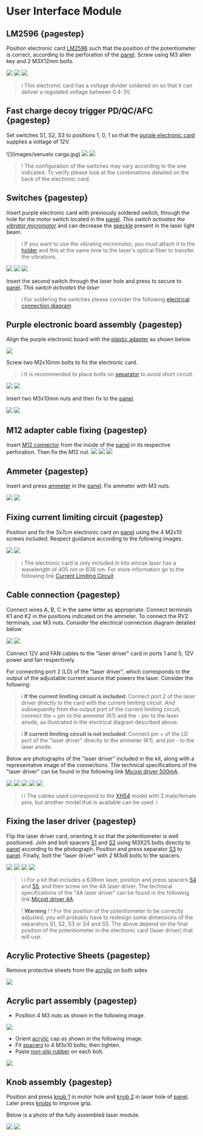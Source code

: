 [panel]: models/casingt.stl "{previewpage}"
[plastic adapter]: models/adaptadorusb.stl "{previewpage}"
[acrylic]: models/acrilico.stl "{previewpage}"
[spacers]: models/patabase.stl "{previewpage}"
[knob 1]: models/manillac.stl "{previewpage}"
[knob 2]: models/manillal.stl "{previewpage}"
[separator]: models/AdapterM2.stl "{previewpage}"
[S1]: models/S1.stl "{previewpage}"
[S2]: models/S2.stl "{previewpage}"
[S3]: models/S3.stl "{previewpage}"
[S4]: models/S4.stl "{previewpage}"
[S5]: models/S5.stl "{previewpage}"
[speckle]: docu/SpeckleReduction.pdf 
[holder]: models/sujetadorm.stl "{previewpage}"

# User Interface Module

## LM2596 {pagestep}

Position electronic card [LM2596](https://es.aliexpress.com/item/1005005884355026.html?src=google&src=google&albch=shopping&acnt=494-037-6276&slnk=&plac=&mtctp=&albbt=Google_7_shopping&albagn=888888&isSmbAutoCall=false&needSmbHouyi=false&albcp=17859513307&albag=&trgt=&crea=es1005005884355026&netw=x&device=c&albpg=&albpd=es1005005884355026&gad_source=1&gclid=Cj0KCQiAhc-sBhCEARIsAOVwHuT2EYaljYGahlmdOln5yWVvU6etmcrCXd0VNaStRu2sbJw3TMmHlawaAmkIEALw_wcB&gclsrc=aw.ds&aff_fcid=57167236473349af853ca0131f2933dd-1704235659440-03576-UneMJZVf&aff_fsk=UneMJZVf&aff_platform=aaf&sk=UneMJZVf&aff_trace_key=57167236473349af853ca0131f2933dd-1704235659440-03576-UneMJZVf&terminal_id=1c7dbf56fc6547ef8fa57d8207a07536&afSmartRedirect=y) such that the position of the potentiometer is correct, according to the perforation of the [panel]. Screw using M3 allen key and 2 M3X12mm bolts.

![](images/lm2596-tapa-top.jpg)
![](images/lm2596w.png)
![](images/divisor.jpg)


>i This electronic card has a voltage divider soldered on so that it can deliver a regulated voltage between 0.4-3V.

## Fast charge decoy trigger PD/QC/AFC {pagestep}

Set switches S1, S2, S3 to positions 1, 0, 1 so that the [purple electronic card](https://es.aliexpress.com/item/1005005545068349.html?src=google&src=google&albch=shopping&acnt=494-037-6276&slnk=&plac=&mtctp=&albbt=Google_7_shopping&albagn=888888&isSmbAutoCall=false&needSmbHouyi=false&albcp=17859513307&albag=&trgt=&crea=es1005005545068349&netw=x&device=c&albpg=&albpd=es1005005545068349&gad_source=1&gclid=Cj0KCQiAhc-sBhCEARIsAOVwHuSc41kMTyFCGuZivUT3Y83JiySAkngonaXl0KXYEmAv4M42LV6ynJwaAu4yEALw_wcB&gclsrc=aw.ds&aff_fcid=b4c5e71cd4cf46939412049bbef67a0c-1704235802247-05320-UneMJZVf&aff_fsk=UneMJZVf&aff_platform=aaf&sk=UneMJZVf&aff_trace_key=b4c5e71cd4cf46939412049bbef67a0c-1704235802247-05320-UneMJZVf&terminal_id=1c7dbf56fc6547ef8fa57d8207a07536&afSmartRedirect=y) supplies a voltage of 12V. 

![](images/senuelo carga.jpg)
![](images/combinaciones.jpg)
![](images/zoom.jpg)

>! The configuration of the switches may vary according to the one indicated. To verify please look at the combinations detailed on the back of the electronic card.


## Switches {pagestep}

Insert purple electronic card with previously soldered switch, through the hole for the motor switch located in the [panel]. *This switch activates the [vibrator micromotor](https://www.google.com/url?q=http://aliexpress.com/item/32868996252.html&sa=D&source=editors&ust=1704301415884379&usg=AOvVaw0RUHXutocwyE4PJUE4tQv3)* and can decrease the [speckle] present in the laser light beam.


>i If you want to use the vibrating micromotor, you must attach it to the [holder] and this at the same time to the laser's optical fiber to transfer the vibrations.

![](images/interruptores-senuelo.jpg)
![](images/interruptoresw.jpg)
![](images/interruptores-senuelo_1.jpg)

Insert the second switch through the laser hole and press to secure to [panel]. *This switch activates the laser*

>i For soldering the switches please consider the following [electrical connection diagram](docu/diagramaa.pdf)


## Purple electronic board assembly {pagestep}

Align the purple electronic board with the [plastic adapter] as shown below.

![](images/senuelo-adaptador.jpg)

Screw two M2x10mm bolts to fix the electronic card.

>i It is recommended to place bolts on [separator] to avoid short circuit.

![](images/adaptador-tornillosn.png)
![](images/senuelo-adaptador-tornillosn.png)

Insert two M3x10mm nuts and then fix to the [panel].

![](images/senuelo-adaptador-tapa-top.jpg)
![](images/senuelo-adaptador-tapa-top_1.jpg)

## M12 adapter cable fixing {pagestep}

Insert [M12 connector](https://es.aliexpress.com/item/1005005922136440.html?gatewayAdapt=glo2esp) from the inside of the [panel] in its respective perforation. Then fix the M12 nut.
![](images/cable-m12.jpg)
![](images/cable-m12_1.jpg)
![](images/cable-m12-tapa-top.jpg)

## Ammeter {pagestep}

Insert and press [ammeter](https://es.aliexpress.com/item/1005005867205046.html?gatewayAdapt=glo2esp) in the [panel]. Fix ammeter with M3 nuts.

![](images/amperimetro.jpg)
![](images/amperimetro-tornillos.jpg)

## Fixing current limiting circuit {pagestep}

Position and fix the 3x7cm electronic card on [panel] using the 4 M2x10 screws included. Respect guidance according to the following images.

![](images/pcbn.png)
![](images/pcb-tapa-topn.png)


>i The electronic card is only included in kits whose laser has a wavelength of 405 nm or 638 nm. For more information go to the following link [Current Limiting Circuit](circuito.md) 

## Cable connection {pagestep}

Connect wires A, B, C in the same letter as appropriate. Connect terminals K1 and K2 in the positions indicated on the ammeter.
To connect the RV2 terminals, use M3 nuts. Consider the electrical connection diagram detailed below:

![](images/diagramaa.png)
![](images/cables-conexion.jpg)

Connect 12V and FAN cables to the "laser driver" card in ports 1 and 5; 12V power and fan respectively.

For connecting port 2 (LD) of the "laser driver", which corresponds to the output of the adjustable current source that powers the laser. Consider the following:
 
>i **If the current limiting circuit is included**: Connect port 2 of the laser driver directly to the card with the current limiting circuit. And subsequently from the output port of the current limiting circuit, connect the + pin to the ammeter (K1) and the - pin to the laser anode, as illustrated in the electrical diagram described above.

>i **If current limiting circuit is not included**: Connect pin + of the LD port of the "laser driver" directly to the ammeter (K1), and pin - to the laser anode.
 

Below are photographs of the "laser driver" included in the kit, along with a representative image of the connections. The technical specifications of the "laser driver" can be found in the following link [Micost driver 500mA](docu/Micostdriver500mA20190819152341084108.pdf). 

![](images/laser-driver.jpg)
![](images/data1.jpg)
![](images/data2.jpg)
![](images/laser-driver-cables.jpg)
![](images/laser-driver-cables-conexion.jpg)

>i
>i The cables used correspond to the [XH54](https://es.aliexpress.com/item/1005002651680040.html?src=google&src=google&albch=shopping&acnt=494-037-6276&slnk=&plac=&mtctp=&albbt=Google_7_shopping&albagn=888888&isSmbAutoCall=false&needSmbHouyi=false&albcp=19756272873&albag=&trgt=&crea=es1005002651680040&netw=x&device=c&albpg=&albpd=es1005002651680040&gad_source=1&gclid=CjwKCAiA5L2tBhBTEiwAdSxJX6N-TeKjtYOg5u5QFeFcUWnQepTs7rZb536z-f1eM5rPAdRRDM6xXhoCOgUQAvD_BwE&gclsrc=aw.ds&aff_fcid=6e1c5eabbb324a789b4231d842098e40-1706030428788-07464-UneMJZVf&aff_fsk=UneMJZVf&aff_platform=aaf&sk=UneMJZVf&aff_trace_key=6e1c5eabbb324a789b4231d842098e40-1706030428788-07464-UneMJZVf&terminal_id=1c7dbf56fc6547ef8fa57d8207a07536&afSmartRedirect=y) model with 2 male/female pins, but another model that is available can be used.
>i 

## Fixing the laser driver {pagestep}

Flip the laser driver card, orienting it so that the potentiometer is well positioned. Join and bolt spacers [S1] and [S2] using M3X25 bolts directly to [panel] according to the photograph. Position and press separator [S3] to [panel]. Finally, bolt the "laser driver" with 2 M3x6 bolts to the spacers.

![](images/espaciadores.jpg)
![](images/espaciadores2.jpg)
![](images/laser-driver-tapa-topn.png)
![](images/laser-driver-tapa-top_2.jpg)

>i
>i For a kit that includes a 638nm laser, position and press spacers [S4] and [S5], and then screw on the 4A laser driver. The technical specifications of the "4A laser driver" can be found in the following link [Micost driver 4A](docu/Micostdriver4A20190817120190389038.pdf).  


>! **Warning** 
>!
>! For the position of the potentiometer to be correctly adjusted, you will probably have to redesign some dimensions of the separators S1, S2, S3 or S4 and S5. The above depend on the final position of the potentiometer in the electronic card (laser driver) that will use.


## Acrylic Protective Sheets {pagestep}

Remove protective sheets from the [acrylic] on both sides

![](images/acrilico.jpg)

## Acrylic part assembly {pagestep}

* Position 4 M3 nuts as shown in the following image.

![](images/tapa-bottom.jpg)

* Orient [acrylic] cap as shown in the following image.
* Fit [spacers] to 4 M3x10 bolts, then tighten.
* Paste [non-slip rubber](https://es.aliexpress.com/item/1005003412557369.html) on each bolt.

![](images/tapa-bottom_1.jpg)

## Knob assembly {pagestep}

Position and press [knob 1] in motor hole and [knob 2] in laser hole of [panel]. Later press [knobs](https://es.aliexpress.com/item/1005002892197056.html?spm=a2g0o.productlist.main.9.769156d0pQolYo&algo_pvid=c58c1c17-6ab1-425a-bfe0-7cc6cde3e98b&aem_p4p_detail=2024010217200310167946168983550001415481&algo_exp_id=c58c1c17-6ab1-425a-bfe0-7cc6cde3e98b-4&pdp_npi=4%40dis%21CLP%21790%21736.0%21%21%210.87%21%21%402103200617042448036492860e0b66%2112000022651901158%21sea%21CL%210%21AB&curPageLogUid=sHWBf4mLwUIh&search_p4p_id=2024010217200310167946168983550001415481_5) to improve grip.

Below is a photo of the fully assembled laser module.

![](images/interfaz-usuario.jpg)
![](images/interfaz-usuario_1.jpg)
